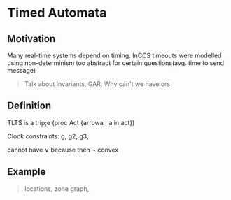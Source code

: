 # Timed Automata
## Motivation
Many real-time systems depend on timing. 
InCCS timeouts were modelled using non-determinism
too abstract for certain questions(avg. time to send message)

> Talk about Invariants, GAR,
> Why can't we have ors
> 
## Definition
TLTS is a trip;e (proc Act {arrowa | a in act})

Clock constraints: 
    g, g2, g3, 

cannot have $\vee$ because then $\lnot$ convex 

## Example

> locations, zone graph,